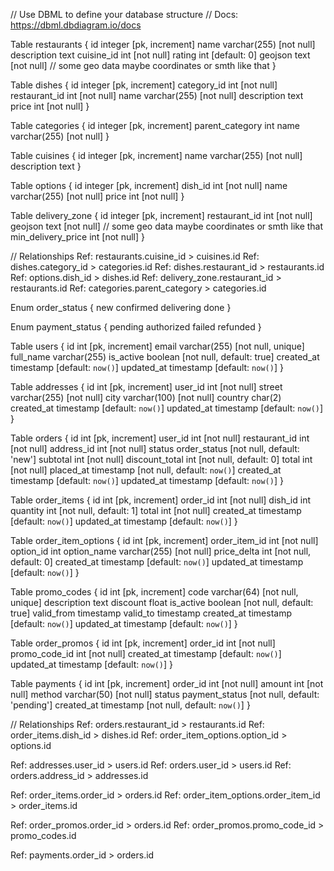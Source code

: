 // Use DBML to define your database structure
// Docs: https://dbml.dbdiagram.io/docs

Table restaurants {
  id integer [pk, increment]
  name varchar(255) [not null]
  description text
  cuisine_id int [not null]
  rating int [default: 0]
  geojson text [not null] // some geo data maybe coordinates or smth like that
}

Table dishes {
  id integer [pk, increment]
  category_id int [not null]
  restaurant_id int [not null]
  name varchar(255) [not null]
  description text
  price int [not null]
}

Table categories {
  id integer [pk, increment]
  parent_category int
  name varchar(255) [not null]
}

Table cuisines {
  id integer [pk, increment]
  name varchar(255) [not null]
  description text
}

Table options {
  id integer [pk, increment]
  dish_id int [not null]
  name varchar(255) [not null]
  price int [not null]
}

Table delivery_zone {
  id integer [pk, increment]
  restaurant_id int [not null]
  geojson text [not null] // some geo data maybe coordinates or smth like that
  min_delivery_price int [not null]
}


// Relationships
Ref: restaurants.cuisine_id > cuisines.id
Ref: dishes.category_id > categories.id
Ref: dishes.restaurant_id > restaurants.id
Ref: options.dish_id > dishes.id
Ref: delivery_zone.restaurant_id > restaurants.id
Ref: categories.parent_category > categories.id



Enum order_status {
  new
  confirmed
  delivering
  done
}

Enum payment_status {
  pending
  authorized
  failed
  refunded
}

Table users {
  id int [pk, increment]
  email varchar(255) [not null, unique]
  full_name varchar(255)
  is_active boolean [not null, default: true]
  created_at timestamp [default: `now()`]
  updated_at timestamp [default: `now()`]
}

Table addresses {
  id int [pk, increment]
  user_id int [not null]
  street varchar(255) [not null]
  city varchar(100) [not null]
  country char(2)
  created_at timestamp [default: `now()`]
  updated_at timestamp [default: `now()`]
}

Table orders {
  id int [pk, increment]
  user_id int [not null]
  restaurant_id int [not null]
  address_id int [not null]
  status order_status [not null, default: 'new']
  subtotal int [not null]
  discount_total int [not null, default: 0]
  total int [not null]
  placed_at timestamp [not null, default: `now()`]
  created_at timestamp [default: `now()`]
  updated_at timestamp [default: `now()`]
}

Table order_items {
  id int [pk, increment]
  order_id int [not null]
  dish_id int
  quantity int [not null, default: 1]
  total int [not null]
  created_at timestamp [default: `now()`]
  updated_at timestamp [default: `now()`]
}

Table order_item_options {
  id int [pk, increment]
  order_item_id int [not null]
  option_id int
  option_name varchar(255) [not null]
  price_delta int [not null, default: 0]
  created_at timestamp [default: `now()`]
  updated_at timestamp [default: `now()`]
}

Table promo_codes {
  id int [pk, increment]
  code varchar(64) [not null, unique]
  description text
  discount float
  is_active boolean [not null, default: true]
  valid_from timestamp
  valid_to timestamp
  created_at timestamp [default: `now()`]
  updated_at timestamp [default: `now()`]
}

Table order_promos {
  id int [pk, increment]
  order_id int [not null]
  promo_code_id int [not null]
  created_at timestamp [default: `now()`]
  updated_at timestamp [default: `now()`]
}

Table payments {
  id int [pk, increment]
  order_id int [not null]
  amount int [not null]
  method varchar(50) [not null]
  status payment_status [not null, default: 'pending']
  created_at timestamp [not null, default: `now()`]
}


// Relationships
Ref: orders.restaurant_id > restaurants.id
Ref: order_items.dish_id > dishes.id
Ref: order_item_options.option_id > options.id

Ref: addresses.user_id > users.id
Ref: orders.user_id > users.id
Ref: orders.address_id > addresses.id

Ref: order_items.order_id > orders.id
Ref: order_item_options.order_item_id > order_items.id

Ref: order_promos.order_id > orders.id
Ref: order_promos.promo_code_id > promo_codes.id

Ref: payments.order_id > orders.id
